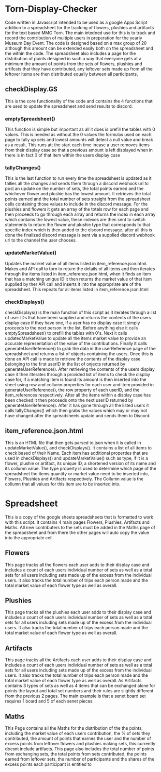 # Torn-Display-Checker
Code written in Javascript intended to be used as a google Apps Script addition to a spreadsheet for the tracking of flowers, plushies and artifacts for the text based MMO Torn. The main intedned use for this is to track and record the contribution of multiple users in preperation for the yearly Museum Day Event. The code is designed based on a max group of 20 although this amount can be extended easily both on the spreadsheet and the within the code. The spreadsheet also includes a page for the distribution of points designed in such a way that everyone gets at a minimum the amount of points from the sets of flowers, plushies and artifcats that they have contributed, any leftover sets made up from all the leftover items are then distributed equally between all participants,

## checkDisplay.GS
This is the core functionality of the code and contains the 4 functions that are used to update the spreadsheet and send results to discord.

### emptySpreadsheet()
This function is simple but important as all it does is prefill the tables with 0 values. This is needed as without the 0 values the formulas used on each page to tally up sets and lowest amounts will detect a null value and break as a result. This runs att the start each time incase a user removes items from their display case so that a previous amount is left displayed when in there is in fact 0 of that item within the users display case

### tallyChanges()
This is the last function to run every time the spreadsheet is updated as it tallies all the changes and sends them through a discord webhook url to post an update on the number of sets, the total points earned and the whichever flower and plushie has the lowest amount. It retrieves the total points earned and the total number of sets straight from the spreadsheet cells containing those values to include in the discord message. For the plushies and flowers it gets an array of the totals row for each page and then proceeds to go through each array and returns the index in each array which contains the lowest value, these indexes are then sent to switch statements to return the flower and plushie type that corresponds to that specific index which is then added to the discord message. after all this is done the finalized discord message is sent via a supplied discord webhook url to the channel the user chooses.

### updateMarketValue()
Updates the market value of all items listed in item_reference.json.html. Makes and API call to torn to return the details of all items and then iterates through the items listed in item_reference.json.html, when it finds an item that has a matching unique ID it then returns the market value of that item supplied by ther API call and inserts it into the appropriate are of the spreadsheet. This repeats for all items listed in item_reference.json.html

### checkDisplays()
checkDisplays() is the main function of this script as it iterates through a list of user IDs that have been supplied and returns the contents of the users display case if they have one, if a user has no display case it simply proceeds to the next person in the list. Before anything else it calls emptySpreadsheet() to prefill the tables with 0's. Next it calls updatedMarketValue to update all the items market value to provide an accurate representation of the value of the contributions. Finally it calls generateUserReference() to grab the data in the userReference page of the spreadsheet and returns a list of objects containing the users. Once this is done an API call is made to retrieve the contents of the display case belonging to the first userID in the list of onjects returned by generateUserReference(). After retrieving the contents of the users display case it then itterates through a provided list of items to check the display case for, if a matching item is found its amount is then inserted into the sheet using row and collumn properties for each user and item provided in generateUserReference(), the row property of each userID, and the item_references respectively. After all the items within a display case has been checked it then proceeds onto the next userID returned by generateUserReference(). After it has gone through all the listed users it calls tallyChanges() which then grabs the values which may or may not have changed after the spreadsheets update and sends them to Discord.

## item_reference.json.html
This is an HTML file that then gets parsed to json when it is called in updateMarketValue(), and checkDisplays(). It contains a list of all items to check based of their Name. Each item has additional properties that are used in checkDisplays() and updateMarketValue() such as type, if it is a flower, plushie or artifact, its unique ID, a shortened version of its name and its collumn value. The type property is used to determine which page of the spreadsheet the items quantity or market value need to be inserted into, Flowers, Plushies and Artifacts respectively. The Collumn value is the collumn that all values for this item are to be inserted into.

# Spreadsheet
This is a copy of the google sheets spreadsheets that is formatted to work with this script. It contains 4 main pages Flowers, Plushies, Artifacts and Maths. All new contributers to the sets must be added in the Maths page of the spreadsheet and from there the other pages will auto copy the value into the appropriate cell.

## Flowers
This page tracks all the flowers each user adds to their display case and includes a count of each users individual number of sets as well as a total sets for all users including sets made up of the excess from the individual users. It also tracks the total number of trips each person made and the total market value of each flower type as well as overall.

## Plushies
This page tracks all the plushies each user adds to their display case and includes a count of each users individual number of sets as well as a total sets for all users including sets made up of the excess from the individual users. It also tracks the total number of trips each person made and the total market value of each flower type as well as overall.

## Artifacts
This page tracks all the Artifacts each user adds to their display case and includes a count of each users individual number of sets as well as a total sets for all users including sets made up of the excess from the individual users. It also tracks the total number of trips each person made and the total market value of each flower type as well as overall. As Artifacts contains 3 types of sets as well as 4 items that can be exchanged alone for points the layout and total set numbers and their rules are slightly different from the previous 2 pages. The main example is that a senet board set requires 1 board and 5 of each senet pieces.

## Maths
This Page contains all the Maths for the distribution of the the points, including the market value of each users contribution, the % of sets they contributed, the amount of points that earnes the user and the number of excess points from leftover flowers and plushies making sets, this currently doesnt include artifacts. This page also includes the total number of points from exchanging sets, the total points from sets contributed, the points earned from leftover sets, the number of participants and the shares of the excess points each participant is entitled to
